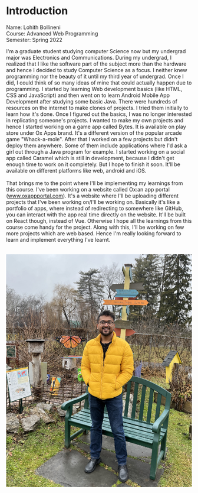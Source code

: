 # Introduction <br/>
Name: Lohith Bollineni <br/>
Course: Advanced Web Programming <br/>
Semester: Spring 2022 <br/>

I'm a graduate student studying computer Science now but my undergrad major was Electronics and Communications. During my undergrad, I realized that I like the software part of the subject more than the hardware and hence I decided to study Computer Science as a focus. I neither knew programming nor the beauty of it until my third year of undergrad. Once I did, I could think of so many ideas of mine that could actually happen due to programming. I started by learning Web development basics (like HTML, CSS and JavaScript) and then went on to learn Android Mobile App Development after studying some basic Java. There were hundreds of resources on the internet to make clones of projects. I tried them initially to learn how it's done. Once I figured out the basics, I was no longer interested in replicating someone's projects. I wanted to make my own projects and hence I started working on a game app called Bytes. It is available on play store under Ox Apps brand. It's a different version of the popular arcade game "Whack-a-mole". After that I worked on a few projects but didn't deploy them anywhere. Some of them include applications where I'd ask a girl out through a Java program for example. I started working on a social app called Caramel which is still in development, because I didn't get enough time to work on it completely. But I hope to finish it soon. It'll be available on different platforms like web, android and iOS.
<br/><br/>
That brings me to the point where I'll be implementing my learnings from this course. I've been working on a website called Ox:an app portal (www.oxappportal.com). It's a website where I'll be uploading different projects that I've been working on/I'll be working on. Basically it's like a portfolio of apps, where instead of redirecting to somewhere like GitHub, you can interact with the app real time directly on the website. It'll be built on React though, instead of Vue. Otherwise I hope all the learnings from this course come handy for the project. Along with this, I'll be working on few more projects which are web based. Hence I'm really looking forward to learn and implement everything I've learnt.
<br/><br/>

![Image](image.jpg)
